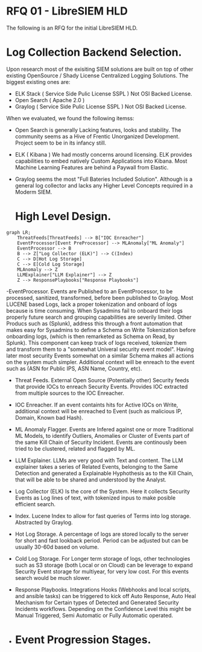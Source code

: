 # RFQ 01 - LibreSIEM HLD

The following is an RFQ for the initial LibreSIEM HLD.

# Log Collection Backend Selection.

Upon research most of the exisiting SIEM solutions are built on top of other existing OpenSource / Shady License Centralized Logging Solutions. 
The biggest existing ones are:

- ELK Stack ( Service Side Pulic License SSPL ) Not OSI Backed License.
- Open Search ( Apache 2.0 )
- Graylog ( Service Side Pulic License SSPL ) Not OSI Backed License.

When we evaluated, we found the following itemss:

- Open Search is generally Lacking features, looks and stability. The community seems as a Hive of Frentic Unorganized Development. Project seem to be in its infancy still.
- ELK ( Kibana ) We had mostly concerns around licensing. ELK provides capabilities to embed natively Custom Applications into Kibana. Most Machine Learning Features are behind a Paywall from Elastic.
- Graylog seems the most "Full Bateries Included Solution". Although is a general log collector and lacks any Higher Level Concepts required in a Moderm SIEM.

  # High Level Design.

```mermaid
graph LR;
    ThreatFeeds[ThreatFeeds] --> B["IOC Enreacher"]
    EventProcessor[Event PreProcessor] --> MLAnomaly["ML Anomaly"]
    EventProcessor --> B
    B --> Z["Log Collector (ELK)"] --> C(Index)
    C --> D[Hot Log Storage]
    C --> E[Cold Log Storage]
    MLAnomaly --> Z
    LLMExplainer["LLM Explainer"] --> Z
    Z --> ResponsePlaybooks["Response Playbooks"]
```

-EventProcessor. Events are Published to an  EventProcessor, to be processed, sanitized, transformed, before been published to Graylog.
Most LUCENE based Logs, lack a proper tokenization and onboard of logs because is time consuming. When Sysadmins fail to onboard their logs properly future search and grouping capabilities are severily limited.
Other Producs such as (Splunk), address this through a front automation that makes easy for Sysadmins to define a Schema on Write Tokenization before onboarding logs, (which is then remarketed as Schema on Read, by Splunk).
This component can keep track of logs received, tokenize them and transform them to a "somewhat Univeral security event model". Having later most security Events somewhat on a similar Schema makes all actions on the system much simpler.
Additional context will be enreach to the event such as (ASN for Public IPS, ASN Name, Country, etc).

- Threat Feeds. External Open Source (Potentially other) Security feeds that provide IOCs to enreach Security Events. Provides IOC extracted from multiple sources to the IOC Enreacher.

- IOC Enreacher.  If an event containts hits for Active IOCs on Write, additional context will be enreached to Event (such as malicious IP, Domain, Known bad Hash).

- ML Anomaly Flagger. Events are Infered against one or more Traditional ML Models, to identify Outliers, Anomalies or Cluster of Events part of the same Kill Chain of Security Incident. Events are continously been tried to be clustered, related and flagged by ML.

- LLM Explainer. LLMs are very good with Text and content. The LLM explainer takes a series of Related Events, belonging to the Same Detection and generated a Explainable Hyphothesis as to the Kill Chain, that will be able to be shared and understood by the Analyst.

- Log Collector (ELK) Is the core of the System. Here it collects Security Events as Log lines of text, with tokenized inpus to make posible efficient search.

- Index. Lucene Index to allow for fast queries of Terms into log storage. Abstracted by Graylog.

- Hot Log Storage. A percentage of logs are stored locally to the server for short and fast lookback period. Period can be adjusted but can be usually 30-60d based on volume.
  
- Cold Log Storage. For Longer term storage of logs, other technologies such as S3 storage (both Local or on Cloud) can be leverage to expand Security Event storage for multiyear, for very low cost. For this events search would be much slower.

- Response Playbooks. Integrations Hooks (Webhooks and local scripts, and ansible tasks) can be triggered to kick off Auto Response, Auto Heal Mechanism for Certain types of Detected and Generated Security Incidents workflows. Depending on the Confidence Level this might be Manual Triggered, Semi Automatic or Fully Automatic operated.

- # Event Progression Stages.

